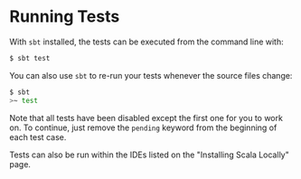 # Running Tests

With `sbt` installed, the tests can be executed from the command line with:

```bash
$ sbt test
```

You can also use `sbt` to re-run your tests whenever the source files change:

```bash
$ sbt
>~ test
```

Note that all tests have been disabled except the first one for you to work on. 
To continue, just remove the `pending` keyword from the beginning of each test case.

Tests can also be run within the IDEs listed on the "Installing Scala Locally" page.
